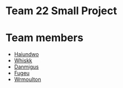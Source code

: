 # Team 22 Small Project

<h1>Team members</h1>
<ul>
  <li><a href="https://github.com/haiundwo">Haiundwo</a></li>
  <li><a href="https://github.com/Whiskk">Whiskk</a></li>
  <li><a href="https://github.com/danmigus">Danmigus</a></li>
  <li><a href="https://github.com/fudgeu">Fugeu</a></li>
  <li><a href="https://github.com/wrmoulton">Wrmoulton</a></li>
</ul>
